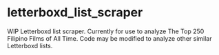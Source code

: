 # letterboxd_list_scraper

WIP Letterboxd list scraper. Currently for use to analyze The Top 250 Filipino Films of All Time. Code may be modified to analyze other similar Letterboxd lists.
